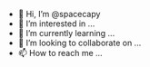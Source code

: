 - 👋 Hi, I’m @spacecapy
- 👀 I’m interested in ...
- 🌱 I’m currently learning ...
- 💞️ I’m looking to collaborate on ...
- 📫 How to reach me ...

<!---
spacecapy/spacecapy is a ✨ special ✨ repository because its `README.md` (this file) appears on your GitHub profile.
You can click the Preview link to take a look at your changes.
--->
